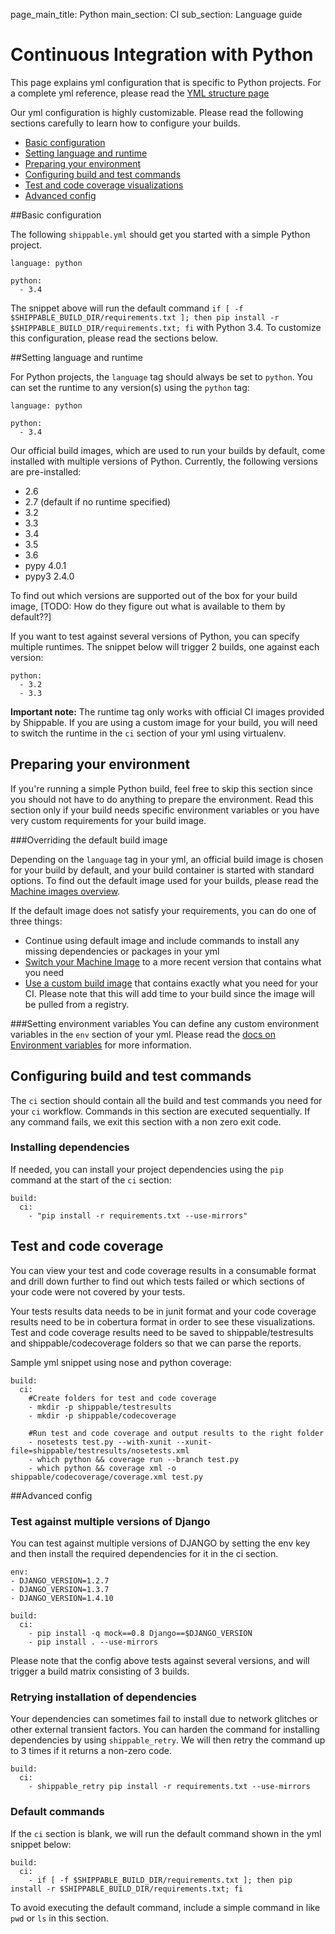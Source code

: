 page_main_title: Python
main_section: CI
sub_section: Language guide

# Continuous Integration with Python
This page explains yml configuration that is specific to Python projects. For a complete yml reference, please read the [YML structure page](yml-structure/)

Our yml configuration is highly customizable. Please read the following sections carefully to learn how to
configure your builds.

-  [Basic configuration](#basic-python-config)
-  [Setting language and runtime](#language)
-  [Preparing your environment](#environment)
-  [Configuring build and test commands](#build-test)
-  [Test and code coverage visualizations](#test-coverage-reports)
-  [Advanced config](#advanced-config)

<a name="basic-python-config"></a>
##Basic configuration

The following `shippable.yml` should get you started with a simple Python project.

```
language: python

python:
  - 3.4
```

The snippet above will run the default command `if [ -f $SHIPPABLE_BUILD_DIR/requirements.txt ]; then pip install -r $SHIPPABLE_BUILD_DIR/requirements.txt; fi` with Python 3.4. To customize this configuration, please read the sections below.

<a name="language"></a>
##Setting language and runtime

For Python projects, the `language` tag should always be set to `python`. You can set the runtime to any version(s) using the `python` tag:

```
language: python

python:
  - 3.4
```
Our official build images, which are used to run your builds by default, come installed with multiple versions of Python. Currently, the following versions are pre-installed:

-  2.6
-  2.7 (default if no runtime specified)
-  3.2
-  3.3
-  3.4
-  3.5
-  3.6
-  pypy 4.0.1
-  pypy3 2.4.0

To find out which versions are supported out of the box for your build image, [TODO: How do they figure out what is available to them by default??]

If you want to test against several versions of Python, you can specify multiple runtimes. The snippet below will trigger 2 builds, one against each version:

```
python:
  - 3.2
  - 3.3
```

**Important note:** The runtime tag only works with official CI images provided by Shippable. If you are using a custom image for your build, you will need to switch the runtime in the `ci` section of your yml using virtualenv.

<a name="environment"></a>
## Preparing your environment

If you're running a simple Python build, feel free to skip this section since you should not have to do anything to prepare the environment. Read this section only if your build needs specific environment variables or you have very custom requirements for your build image.

###Overriding the default build image

Depending on the `language` tag in your yml, an official build image is chosen for your build by default, and your build container is started with standard options. To find out the default image used for your builds, please read the [Machine images overview](../reference/machine-images-overview/).

If the default image does not satisfy your requirements, you can do one of three things:

-  Continue using default image and include commands to install any missing dependencies or packages in your yml
-  [Switch your Machine Image](../ci/build-image/#changing-your-default-tag) to a more recent version that contains what you need
-  [Use a custom build image](../ci/custom-docker-image/) that contains exactly what you need for your CI. Please note that this will add time to your build since the image will be pulled from a registry.

###Setting environment variables
You can define any custom environment variables in the `env` section of your yml. Please read the [docs on Environment variables](env-vars/) for more information.

<a name="build-test"></a>
## Configuring build and test commands
The `ci` section should contain all the build and test commands you need for your `ci` workflow. Commands in this section are executed sequentially. If any command fails, we exit this section with a non zero exit code.

### Installing dependencies
If needed, you can install your project dependencies using the `pip` command at the start of the `ci` section:

```
build:
  ci:
    - "pip install -r requirements.txt --use-mirrors"
```

<a name="test-coverage-reports"></a>
## Test and code coverage
You can view your test and code coverage results in a consumable format and drill down further to find out which tests failed or which sections of your code were not covered by your tests.

Your tests results data needs to be in junit format and your code coverage results need to be in cobertura format in order to see these visualizations. Test and code coverage results need to be saved to shippable/testresults and shippable/codecoverage folders so that we can parse the reports.

Sample yml snippet using nose and python coverage:

```
build:
  ci:
    #Create folders for test and code coverage
    - mkdir -p shippable/testresults
    - mkdir -p shippable/codecoverage

    #Run test and code coverage and output results to the right folder
    - nosetests test.py --with-xunit --xunit-file=shippable/testresults/nosetests.xml
    - which python && coverage run --branch test.py
    - which python && coverage xml -o shippable/codecoverage/coverage.xml test.py
```

<a name="advanced-config"></a>
##Advanced config

### Test against multiple versions of Django

You can test against multiple versions of DJANGO by setting the env key and then install the required dependencies for it in the ci section.

```
env:
- DJANGO_VERSION=1.2.7
- DJANGO_VERSION=1.3.7
- DJANGO_VERSION=1.4.10

build:
  ci:
    - pip install -q mock==0.8 Django==$DJANGO_VERSION
    - pip install . --use-mirrors
```
Please note that the config above tests against several versions, and will trigger a build matrix consisting of 3 builds.

### Retrying installation of dependencies
Your dependencies can sometimes fail to install due to network glitches or other external transient factors. You can harden the command for installing dependencies by using `shippable_retry`. We will then retry the command up to 3 times if it returns a non-zero code.


```
build:
  ci:
    - shippable_retry pip install -r requirements.txt --use-mirrors
```

### Default commands

If the `ci` section is blank, we will run the default command shown in the yml snippet below:

```
build:
  ci:
    - if [ -f $SHIPPABLE_BUILD_DIR/requirements.txt ]; then pip install -r $SHIPPABLE_BUILD_DIR/requirements.txt; fi
```

To avoid executing the default command, include a simple command in like `pwd` or `ls` in this section.

